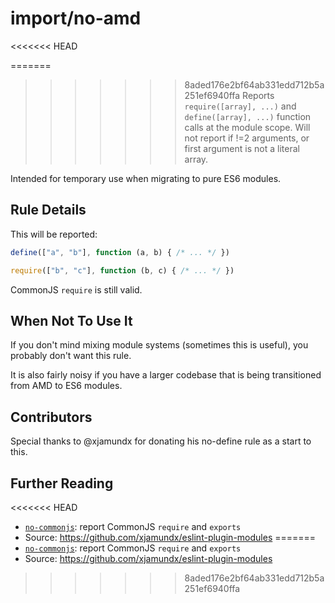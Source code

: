 # import/no-amd

<<<<<<< HEAD
<!-- end auto-generated rule header -->

=======
>>>>>>> 8aded176e2bf64ab331edd712b5a251ef6940ffa
Reports `require([array], ...)` and `define([array], ...)` function calls at the
module scope. Will not report if !=2 arguments, or first argument is not a literal array.

Intended for temporary use when migrating to pure ES6 modules.

## Rule Details

This will be reported:

```js
define(["a", "b"], function (a, b) { /* ... */ })

require(["b", "c"], function (b, c) { /* ... */ })
```

CommonJS `require` is still valid.

## When Not To Use It

If you don't mind mixing module systems (sometimes this is useful), you probably
don't want this rule.

It is also fairly noisy if you have a larger codebase that is being transitioned
from AMD to ES6 modules.

## Contributors

Special thanks to @xjamundx for donating his no-define rule as a start to this.

## Further Reading

<<<<<<< HEAD
 - [`no-commonjs`](./no-commonjs.md): report CommonJS `require` and `exports`
 - Source: <https://github.com/xjamundx/eslint-plugin-modules>
=======
- [`no-commonjs`](./no-commonjs.md): report CommonJS `require` and `exports`
- Source: https://github.com/xjamundx/eslint-plugin-modules
>>>>>>> 8aded176e2bf64ab331edd712b5a251ef6940ffa
